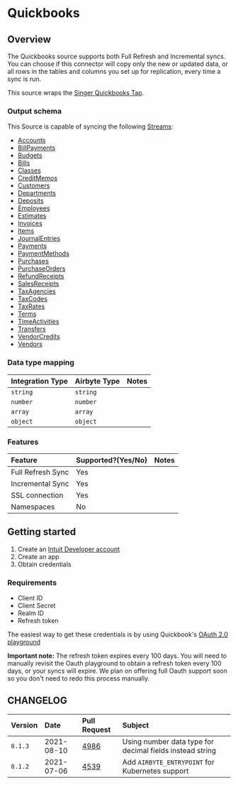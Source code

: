 # Quickbooks

## Overview

The Quickbooks source supports both Full Refresh and Incremental syncs. You can choose if this connector will copy only the new or updated data, or all rows in the tables and columns you set up for replication, every time a sync is run.

This source wraps the [Singer Quickbooks Tap](https://github.com/singer-io/tap-quickbooks).

### Output schema

This Source is capable of syncing the following [Streams](https://developer.intuit.com/app/developer/qbo/docs/api/accounting/most-commonly-used/account):

* [Accounts](https://developer.intuit.com/app/developer/qbo/docs/api/accounting/all-entities/account)
* [BillPayments](https://developer.intuit.com/app/developer/qbo/docs/api/accounting/all-entities/billpayment)
* [Budgets](https://developer.intuit.com/app/developer/qbo/docs/api/accounting/all-entities/budget)
* [Bills](https://developer.intuit.com/app/developer/qbo/docs/api/accounting/all-entities/bill)
* [Classes](https://developer.intuit.com/app/developer/qbo/docs/api/accounting/all-entities/class)
* [CreditMemos](https://developer.intuit.com/app/developer/qbo/docs/api/accounting/all-entities/creditmemo)
* [Customers](https://developer.intuit.com/app/developer/qbo/docs/api/accounting/all-entities/customer)
* [Departments](https://developer.intuit.com/app/developer/qbo/docs/api/accounting/all-entities/department)
* [Deposits](https://developer.intuit.com/app/developer/qbo/docs/api/accounting/all-entities/deposit)
* [Employees](https://developer.intuit.com/app/developer/qbo/docs/api/accounting/all-entities/employee)
* [Estimates](https://developer.intuit.com/app/developer/qbo/docs/api/accounting/all-entities/estimate)
* [Invoices](https://developer.intuit.com/app/developer/qbo/docs/api/accounting/all-entities/invoice)
* [Items](https://developer.intuit.com/app/developer/qbo/docs/api/accounting/all-entities/item)
* [JournalEntries](https://developer.intuit.com/app/developer/qbo/docs/api/accounting/all-entities/journalentry)
* [Payments](https://developer.intuit.com/app/developer/qbo/docs/api/accounting/all-entities/payment)
* [PaymentMethods](https://developer.intuit.com/app/developer/qbo/docs/api/accounting/all-entities/paymentmethod)
* [Purchases](https://developer.intuit.com/app/developer/qbo/docs/api/accounting/all-entities/purchase)
* [PurchaseOrders](https://developer.intuit.com/app/developer/qbo/docs/api/accounting/all-entities/purchaseorder)
* [RefundReceipts](https://developer.intuit.com/app/developer/qbo/docs/api/accounting/all-entities/refundreceipt)
* [SalesReceipts](https://developer.intuit.com/app/developer/qbo/docs/api/accounting/all-entities/salesreceipt)
* [TaxAgencies](https://developer.intuit.com/app/developer/qbo/docs/api/accounting/all-entities/taxagency)
* [TaxCodes](https://developer.intuit.com/app/developer/qbo/docs/api/accounting/all-entities/taxcode)
* [TaxRates](https://developer.intuit.com/app/developer/qbo/docs/api/accounting/all-entities/taxrate)
* [Terms](https://developer.intuit.com/app/developer/qbo/docs/api/accounting/all-entities/term)
* [TimeActivities](https://developer.intuit.com/app/developer/qbo/docs/api/accounting/all-entities/timeactivity)
* [Transfers](https://developer.intuit.com/app/developer/qbo/docs/api/accounting/all-entities/transfer)
* [VendorCredits](https://developer.intuit.com/app/developer/qbo/docs/api/accounting/all-entities/vendorcredit)
* [Vendors](https://developer.intuit.com/app/developer/qbo/docs/api/accounting/all-entities/vendor)

### Data type mapping

| Integration Type | Airbyte Type | Notes |
| :--- | :--- | :--- |
| `string` | `string` |  |
| `number` | `number` |  |
| `array` | `array` |  |
| `object` | `object` |  |

### Features

| Feature | Supported?\(Yes/No\) | Notes |
| :--- | :--- | :--- |
| Full Refresh Sync | Yes |  |
| Incremental Sync | Yes |  |
| SSL connection | Yes |  |
| Namespaces | No |  |

## Getting started

1. Create an [Intuit Developer account](https://developer.intuit.com/app/developer/qbo/docs/get-started)
2. Create an app
3. Obtain credentials

### Requirements

* Client ID
* Client Secret
* Realm ID
* Refresh token

The easiest way to get these credentials is by using Quickbook's [OAuth 2.0 playground](https://developer.intuit.com/app/developer/qbo/docs/develop/authentication-and-authorization/oauth-2.0-playground)

**Important note:** The refresh token expires every 100 days. You will need to manually revisit the Oauth playground to obtain a refresh token every 100 days, or your syncs will expire. We plan on offering full Oauth support soon so you don't need to redo this process manually.

## CHANGELOG

| Version | Date | Pull Request | Subject |
| :------ | :--------  | :-----       | :------ |
| `0.1.3` | 2021-08-10 | [4986](https://github.com/airbytehq/airbyte/pull/4986) | Using number data type for decimal fields instead string |
| `0.1.2` | 2021-07-06 | [4539](https://github.com/airbytehq/airbyte/pull/4539) | Add `AIRBYTE_ENTRYPOINT` for Kubernetes support |
